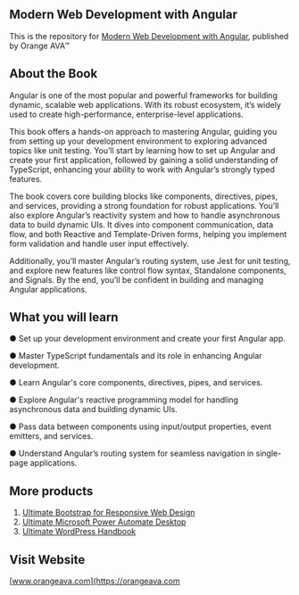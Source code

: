 ## Modern Web Development with Angular

This is the repository for [Modern Web Development with Angular](https://orangeava.com/products/modern-web-development-with-angular), published by Orange AVA™

## About the Book
Angular is one of the most popular and powerful frameworks for building dynamic, scalable web applications. With its robust ecosystem, it’s widely used to create high-performance, enterprise-level applications.

This book offers a hands-on approach to mastering Angular, guiding you from setting up your development environment to exploring advanced topics like unit testing. You’ll start by learning how to set up Angular and create your first application, followed by gaining a solid understanding of TypeScript, enhancing your ability to work with Angular’s strongly typed features.

The book covers core building blocks like components, directives, pipes, and services, providing a strong foundation for robust applications. You’ll also explore Angular’s reactivity system and how to handle asynchronous data to build dynamic UIs. It dives into component communication, data flow, and both Reactive and Template-Driven forms, helping you implement form validation and handle user input effectively.

Additionally, you’ll master Angular’s routing system, use Jest for unit testing, and explore new features like control flow syntax, Standalone components, and Signals. By the end, you’ll be confident in building and managing Angular applications.

## What you will learn
● Set up your development environment and create your first Angular app.

● Master TypeScript fundamentals and its role in enhancing Angular development.

● Learn Angular's core components, directives, pipes, and services.

● Explore Angular's reactive programming model for handling asynchronous data and building dynamic UIs.

● Pass data between components using input/output properties, event emitters, and services.

● Understand Angular’s routing system for seamless navigation in single-page applications.

## More products

1. [Ultimate Bootstrap for Responsive Web Design](https://orangeava.com/products/ultimate-bootstrap-for-responsive-web-design)
2. [Ultimate Microsoft Power Automate Desktop](https://orangeava.com/products/ultimate-microsoft-power-automate-desktop) 
3. [Ultimate WordPress Handbook](https://orangeava.com/products/ultimate-wordpress-handbook) 

## Visit Website 
[www.orangeava.com](https://orangeava.com
